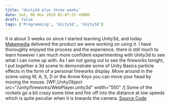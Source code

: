```yaml
---
title: 'Unity3d plus three weeks'
date: Sat, 06 Nov 2010 01:07:33 +0000
draft: false
tags: ['Programming', 'Unity3d', 'Unity3d']
---
```


It is about 3 weeks on since I started learning Unity3d, and today [Makemedia](http://www.makemedia.com/) delivered the product we were working on using it. I have thoroughly enjoyed the process and the experience, there is still much to learn however I am much more confident experimenting with Unity3d to see what I can come up with. As I am not going out to see the fireworks tonight, I put together a 3d scene to demonstrate some of Unity Basics particle effects in the form of a personal fireworks display. Move around in the scene using W, A, S, D or the Arrow Keys you can move your head by moving the mouse. \[WP\_UnityObject src="/unity/fireworks/WebPlayer.unity3d" width="550" /\] Some of the rockets go a bit crazy some time and fire off into the distance at low speeds which is quite peculiar when it is towards the camera. [Source Code](/uploads/2010/11/Fireworks.zip)